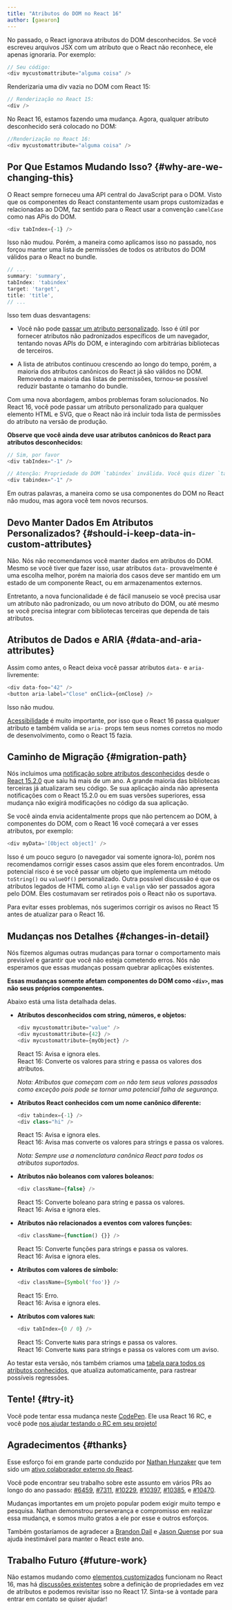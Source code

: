 ```yaml
---
title: "Atributos do DOM no React 16"
author: [gaearon]
---
```


No passado, o React ignorava atributos do DOM desconhecidos. Se você escreveu arquivos JSX com um atributo que o React não reconhece, ele apenas ignoraria. Por exemplo: 

```js
// Seu código:
<div mycustomattribute="alguma coisa" />
```

Renderizaria uma div vazia no DOM com React 15:  

```js
// Renderização no React 15:
<div />
```

No React 16, estamos fazendo uma mudança. Agora, qualquer atributo desconhecido será colocado no DOM:

```js
//Renderização no React 16:
<div mycustomattribute="alguma coisa" />
```

## Por Que Estamos Mudando Isso? {#why-are-we-changing-this}

O React sempre forneceu uma API central do JavaScript para o DOM. Visto que os componentes do React constantemente usam props customizadas e relacionadas ao DOM, faz sentido para o React usar a convenção `camelCase` como nas APis do DOM. 

```js
<div tabIndex={-1} />
```

Isso não mudou. Porém, a maneira como aplicamos isso no passado, nos forçou manter uma lista de permissões de todos os atributos do DOM válidos para o React no bundle.

```js
// ...
summary: 'summary',
tabIndex: 'tabindex'
target: 'target',
title: 'title',
// ...
```

Isso tem duas desvantagens:

* Você não pode [passar um atributo personalizado](https://github.com/facebook/react/issues/140). Isso é útil por fornecer atributos não padronizados específicos de um navegador, tentando novas APIs do DOM, e interagindo com arbitrárias bibliotecas de terceiros.

* A lista de atributos continuou crescendo ao longo do tempo, porém, a maioria dos atributos canônicos do React já são válidos no DOM. Removendo a maioria das listas de permissões, tornou-se possível reduzir bastante o tamanho do bundle.

Com uma nova abordagem, ambos problemas foram solucionados. No React 16, você pode passar um atributo personalizado para qualquer elemento HTML e SVG, que o React não irá incluir toda lista de permissões do atributo na versão de produção. 

**Observe que você ainda deve usar atributos canônicos do React para atributos desconhecidos:**

```js
// Sim, por favor
<div tabIndex="-1" />

// Atenção: Propriedade do DOM `tabindex` inválida. Você quis dizer `tabIndex`?
<div tabindex="-1" />
```

Em outras palavras, a maneira como se usa componentes do DOM no React não mudou, mas agora você tem novos recursos.

## Devo Manter Dados Em Atributos Personalizados? {#should-i-keep-data-in-custom-attributes}

Não. Nós não recomendamos você manter dados em atributos do DOM. Mesmo se você tiver que fazer isso, usar atributos `data-` provavelmente é uma escolha melhor, porém na maioria dos casos deve ser mantido em um estado de um componente React, ou em armazenamentos externos.

Entretanto, a nova funcionalidade é de fácil manuseio se você precisa usar um atributo não padronizado, ou um novo atributo do DOM, ou até mesmo se você precisa integrar com bibliotecas terceiras que dependa de tais atributos.

## Atributos de Dados e ARIA {#data-and-aria-attributes}

Assim como antes, o React deixa você passar atributos `data-` e `aria-` livremente:

```js
<div data-foo="42" />
<button aria-label="Close" onClick={onClose} />
```

Isso não mudou.

[Acessibilidade](/docs/accessibility.html) é muito importante, por isso que o React 16 passa qualquer atributo e também valida se `aria-` props tem seus nomes corretos no modo de desenvolvimento, como o React 15 fazia.

## Caminho de Migração {#migration-path}

Nós incluimos uma [notificação sobre atributos desconhecidos](/warnings/unknown-prop.html) desde o [React 15.2.0](https://github.com/facebook/react/releases/tag/v15.2.0) que saiu há mais de um ano. A grande maioria das bibliotecas terceiras já atualizaram seu código. Se sua aplicação ainda não apresenta notificações com o React 15.2.0 ou em suas versões superiores, essa mudança não exigirá modificações no código da sua aplicação.

Se você ainda envia acidentalmente props que não pertencem ao DOM, à componentes do DOM, com o React 16 você começará a ver esses atributos, por exemplo:

```js
<div myData='[Object object]' />
```

Isso é um pouco seguro (o navegador vai somente ignora-lo), porém nos recomendamos corrigir esses casos assim que eles forem encontrados. Um potencial risco é se você passar um objeto que implementa um método `toString()` ou `valueOf()` personalizado. Outra possível discussão é que os atributos legados de HTML como `align` e `valign` vão ser passados agora pelo DOM. Eles costumavam ser retirados pois o React não os suportava.

Para evitar esses problemas, nós sugerimos corrigir os avisos no React 15 antes de atualizar para o React 16.

## Mudanças nos Detalhes {#changes-in-detail}

Nós fizemos algumas outras mudanças para tornar o comportamento mais previsível e garantir que você não esteja cometendo erros. Nós não esperamos que essas mudanças possam quebrar aplicações existentes.

**Essas mudanças somente afetam componentes do DOM como `<div>`, mas não seus próprios componentes.**

Abaixo está uma lista detalhada delas.

* **Atributos desconhecidos com string, números, e objetos:** 

    ```js
    <div mycustomattribute="value" />
    <div mycustomattribute={42} />
    <div mycustomattribute={myObject} />
    ```

    React 15: Avisa e ignora eles.  
    React 16: Converte os valores para string e passa os valores dos atributos.

    *Nota: Atributos que começam com `on` não tem seus valores passados como exceção pois pode se tornar uma potencial falha de segurança.* 

* **Atributos React conhecidos com um nome canônico diferente:** 

    ```js
    <div tabindex={-1} />
    <div class="hi" />
    ```

    React 15: Avisa e ignora eles.  
    React 16: Avisa mas converte os valores para strings e passa os valores.

    *Nota: Sempre use a nomenclatura canônica React para todos os atributos suportados.* 

* **Atributos não boleanos com valores boleanos:**

    ```js
    <div className={false} />
    ```

    React 15: Converte boleano para string e passa os valores.  
    React 16: Avisa e ignora eles.

* **Atributos não relacionados a eventos com valores funções:**

    ```js
    <div className={function() {}} />
    ```

    React 15: Converte funções para strings e passa os valores.  
    React 16: Avisa e ignora eles.

* **Atributos com valores de símbolo:**

    ```js
    <div className={Symbol('foo')} />
    ```

    React 15: Erro.  
    React 16: Avisa e ignora eles.

* **Atributos com valores `NaN`:**

    ```js
    <div tabIndex={0 / 0} />
    ```

    React 15: Converte `NaN`s para strings e passa os valores.  
    React 16: Converte `NaN`s para strings e passa os valores com um aviso. 

Ao testar esta versão, nós também criamos uma [tabela para todos os atributos conhecidos](https://github.com/facebook/react/blob/master/fixtures/attribute-behavior/AttributeTableSnapshot.md), que atualiza automaticamente, para rastrear possíveis regressões.

## Tente! {#try-it}

Você pode tentar essa mudança neste [CodePen](https://codepen.io/gaearon/pen/gxNVdP?editors=0010).
Ele usa React 16 RC, e você pode [nos ajudar testando o RC em seu projeto!](https://github.com/facebook/react/issues/10294)

## Agradecimentos {#thanks}

Esse esforço foi em grande parte conduzido por [Nathan Hunzaker](https://github.com/nhunzaker) que tem sido um [ativo colaborador externo do React](https://github.com/facebook/react/pulls?q=is:pr+author:nhunzaker+is:closed).

Você pode encontrar seu trabalho sobre este assunto em vários PRs ao longo do ano passado: [#6459](https://github.com/facebook/react/pull/6459), [#7311](https://github.com/facebook/react/pull/7311), [#10229](https://github.com/facebook/react/pull/10229), [#10397](https://github.com/facebook/react/pull/10397), [#10385](https://github.com/facebook/react/pull/10385), e [#10470](https://github.com/facebook/react/pull/10470).

Mudanças importantes em um projeto popular podem exigir muito tempo e pesquisa. Nathan demonstrou perseverança e compromisso em realizar essa mudança, e somos muito gratos a ele por esse e outros esforços.

Também gostaríamos de agradecer a [Brandon Dail](https://github.com/aweary) e [Jason Quense](https://github.com/jquense) por sua ajuda inestimável para manter o React este ano.

## Trabalho Futuro {#future-work}

Não estamos mudando como [elementos customizados](https://developer.mozilla.org/en-US/docs/Web/Web_Components/Custom_Elements) funcionam no React 16, mas há [discussões existentes](https://github.com/facebook/react/issues/7249) sobre a definição de propriedades em vez de atributos e podemos revisitar isso no React 17. Sinta-se à vontade para entrar em contato se quiser ajudar!
